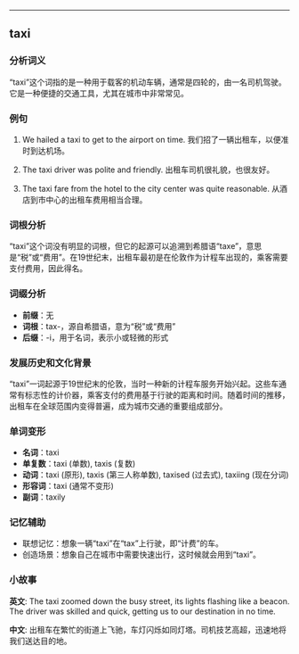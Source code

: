 
---------------
## taxi
### 分析词义
“taxi”这个词指的是一种用于载客的机动车辆，通常是四轮的，由一名司机驾驶。它是一种便捷的交通工具，尤其在城市中非常常见。

### 例句
1. We hailed a taxi to get to the airport on time.
   我们招了一辆出租车，以便准时到达机场。
   
2. The taxi driver was polite and friendly.
   出租车司机很礼貌，也很友好。
   
3. The taxi fare from the hotel to the city center was quite reasonable.
   从酒店到市中心的出租车费用相当合理。

### 词根分析
“taxi”这个词没有明显的词根，但它的起源可以追溯到希腊语“taxe”，意思是“税”或“费用”。在19世纪末，出租车最初是在伦敦作为计程车出现的，乘客需要支付费用，因此得名。

### 词缀分析
- **前缀**：无
- **词根**：tax-，源自希腊语，意为“税”或“费用”
- **后缀**：-i，用于名词，表示小或轻微的形式

### 发展历史和文化背景
“taxi”一词起源于19世纪末的伦敦，当时一种新的计程车服务开始兴起。这些车通常有标志性的计价器，乘客支付的费用基于行驶的距离和时间。随着时间的推移，出租车在全球范围内变得普遍，成为城市交通的重要组成部分。

### 单词变形
- **名词**：taxi
- **单复数**：taxi (单数), taxis (复数)
- **动词**：taxi (原形), taxis (第三人称单数), taxised (过去式), taxiing (现在分词)
- **形容词**：taxi (通常不变形)
- **副词**：taxily

### 记忆辅助
- 联想记忆：想象一辆“taxi”在“tax”上行驶，即“计费”的车。
- 创造场景：想象自己在城市中需要快速出行，这时候就会用到“taxi”。

### 小故事
**英文**:
The taxi zoomed down the busy street, its lights flashing like a beacon. The driver was skilled and quick, getting us to our destination in no time.

**中文**:
出租车在繁忙的街道上飞驰，车灯闪烁如同灯塔。司机技艺高超，迅速地将我们送达目的地。

